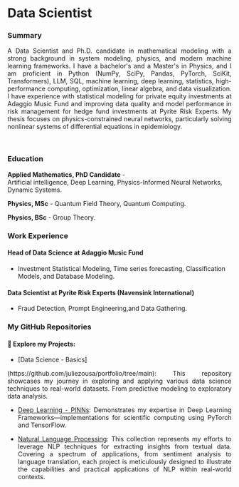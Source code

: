 # Data Scientist

### Summary
<div style="text-align: justify;">

A Data Scientist and Ph.D. candidate in mathematical modeling with a strong background in system modeling, physics, and modern machine learning frameworks. I have a bachelor's and a Master's in Physics, and I am proficient in Python (NumPy, SciPy, Pandas, PyTorch, SciKit, Transformers), LLM, SQL, machine learning, deep learning, statistics, high-performance computing, optimization, linear algebra, and data visualization. I have experience with statistical modeling for private equity investments at Adaggio Music Fund and improving data quality and model performance in risk management for hedge fund investments at Pyrite Risk Experts. My thesis focuses on physics-constrained neural networks, particularly solving nonlinear systems of differential equations in epidemiology.
</div>
<br>

### Education

**Applied Mathematics, PhD Candidate** -  
Artificial intelligence, Deep Learning, Physics-Informed Neural Networks, Dynamic Systems.

**Physics, MSc** - 
Quantum Field Theory, Quantum Computing.

**Physics, BSc** - 
Group Theory.

### Work Experience

#### Head of Data Science at Adaggio Music Fund
- Investment Statistical Modeling, Time series forecasting, Classification Models, and Database Modeling.

#### Data Scientist at Pyrite Risk Experts (Navensink International)
- Fraud Detection, Prompt Engineering,and Data Gathering.

### My GitHub Repositories

#### 🚀 Explore my Projects:

- [Data Science - Basics]

<div style="text-align: justify;">
(https://github.com/juliezousa/portfolio/tree/main): This repository showcases my journey in exploring and applying various data science techniques to real-world datasets. From predictive modeling to exploratory data analysis.
</div>

<div style="text-align: justify;">

- [Deep Learning - PINNs](https://github.com/juliezousa/PINNs): Demonstrates my expertise in Deep Learning Frameworks—implementations for scientific computing using PyTorch and TensorFlow.
</div>

<div style="text-align: justify;">

- [Natural Language Processing](https://github.com/juliezousa/NLP-Real-Data): This collection represents my efforts to leverage NLP techniques for extracting insights from textual data. Covering a spectrum of applications, from sentiment analysis to language translation, each project is meticulously designed to illustrate the capabilities and practical applications of NLP within real-world contexts.
</div>

